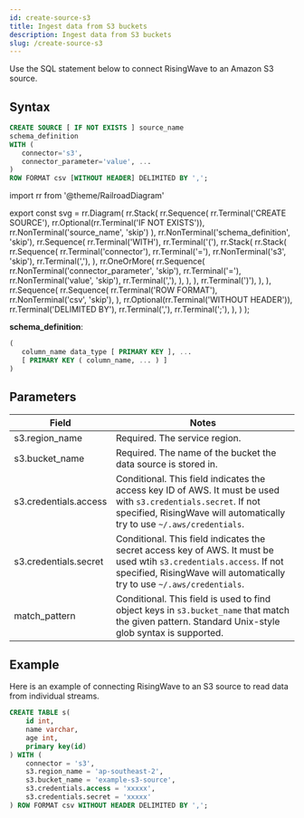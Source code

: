 ```yaml
---
id: create-source-s3
title: Ingest data from S3 buckets
description: Ingest data from S3 buckets
slug: /create-source-s3
---
```


<head>
  <link rel="canonical" href="https://docs.risingwave.com/docs/current/create-source-s3/" />
</head>

Use the SQL statement below to connect RisingWave to an Amazon S3 source.

## Syntax

```sql
CREATE SOURCE [ IF NOT EXISTS ] source_name
schema_definition
WITH (
   connector='s3',
   connector_parameter='value', ...
)
ROW FORMAT csv [WITHOUT HEADER] DELIMITED BY ',';
```

import rr from '@theme/RailroadDiagram'

export const svg = rr.Diagram(
rr.Stack(
rr.Sequence(
rr.Terminal('CREATE SOURCE'),
rr.Optional(rr.Terminal('IF NOT EXISTS')),
rr.NonTerminal('source_name', 'skip')
),
rr.NonTerminal('schema_definition', 'skip'),
rr.Sequence(
rr.Terminal('WITH'),
rr.Terminal('('),
rr.Stack(
rr.Stack(
rr.Sequence(
rr.Terminal('connector'),
rr.Terminal('='),
rr.NonTerminal('s3', 'skip'),
rr.Terminal(','),
),
rr.OneOrMore(
rr.Sequence(
rr.NonTerminal('connector_parameter', 'skip'),
rr.Terminal('='),
rr.NonTerminal('value', 'skip'),
rr.Terminal(','),
),
),
),
rr.Terminal(')'),
),
),
rr.Sequence(
rr.Sequence(
rr.Terminal('ROW FORMAT'),
rr.NonTerminal('csv', 'skip'),
),
rr.Optional(rr.Terminal('WITHOUT HEADER')),
rr.Terminal('DELIMITED BY'),
rr.Terminal(','),
rr.Terminal(';'),
),
)
);

<Drawer SVG={svg} />

**schema_definition**:

```sql
(
   column_name data_type [ PRIMARY KEY ], ...
   [ PRIMARY KEY ( column_name, ... ) ]
)
```

## Parameters

| Field                 | Notes                                                                                                                                                                                          |
| --------------------- | ---------------------------------------------------------------------------------------------------------------------------------------------------------------------------------------------- |
| s3.region_name        | Required. The service region.                                                                                                                                                                  |
| s3.bucket_name        | Required. The name of the bucket the data source is stored in.                                                                                                                                 |
| s3.credentials.access | Conditional. This field indicates the access key ID of AWS. It must be used with `s3.credentials.secret`. If not specified, RisingWave will automatically try to use `~/.aws/credentials`.     |
| s3.credentials.secret | Conditional. This field indicates the secret access key of AWS. It must be used wtih `s3.credentials.access`. If not specified, RisingWave will automatically try to use `~/.aws/credentials`. |
| match_pattern         | Conditional. This field is used to find object keys in `s3.bucket_name` that match the given pattern. Standard Unix-style glob syntax is supported.                                            |

## Example

Here is an example of connecting RisingWave to an S3 source to read data from individual streams.

```sql
CREATE TABLE s(
    id int,
    name varchar,
    age int,
    primary key(id)
) WITH (
    connector = 's3',
    s3.region_name = 'ap-southeast-2',
    s3.bucket_name = 'example-s3-source',
    s3.credentials.access = 'xxxxx',
    s3.credentials.secret = 'xxxxx'
) ROW FORMAT csv WITHOUT HEADER DELIMITED BY ',';
```
